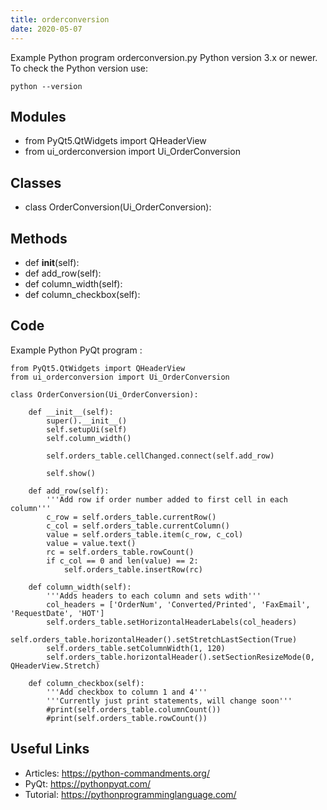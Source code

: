 ```yaml
---
title: orderconversion
date: 2020-05-07
---
```

Example Python program orderconversion.py
Python version 3.x or newer.
To check the Python version use:

    python --version

## Modules

* from PyQt5.QtWidgets import QHeaderView
* from ui_orderconversion import Ui_OrderConversion

## Classes

* class OrderConversion(Ui_OrderConversion):

## Methods

* def __init__(self):
* def add_row(self):
* def column_width(self):
* def column_checkbox(self):

## Code

Example Python PyQt program :

    from PyQt5.QtWidgets import QHeaderView
    from ui_orderconversion import Ui_OrderConversion
    
    class OrderConversion(Ui_OrderConversion):
    
        def __init__(self):
            super().__init__()
            self.setupUi(self)
            self.column_width()
    
            self.orders_table.cellChanged.connect(self.add_row)
    
            self.show()
    
        def add_row(self):
            '''Add row if order number added to first cell in each column'''
            c_row = self.orders_table.currentRow()
            c_col = self.orders_table.currentColumn()
            value = self.orders_table.item(c_row, c_col)
            value = value.text()
            rc = self.orders_table.rowCount()
            if c_col == 0 and len(value) == 2:
                self.orders_table.insertRow(rc)
    
        def column_width(self):
            '''Adds headers to each column and sets wdith'''
            col_headers = ['OrderNum', 'Converted/Printed', 'FaxEmail', 'RequestDate', 'HOT']
            self.orders_table.setHorizontalHeaderLabels(col_headers)
            self.orders_table.horizontalHeader().setStretchLastSection(True)
            self.orders_table.setColumnWidth(1, 120)
            self.orders_table.horizontalHeader().setSectionResizeMode(0, QHeaderView.Stretch)
    
        def column_checkbox(self):
            '''Add checkbox to column 1 and 4'''
            '''Currently just print statements, will change soon'''
            #print(self.orders_table.columnCount())
            #print(self.orders_table.rowCount())
    

## Useful Links

- Articles: https://python-commandments.org/
- PyQt: https://pythonpyqt.com/
- Tutorial: https://pythonprogramminglanguage.com/
